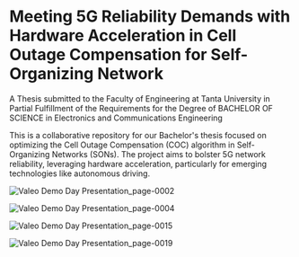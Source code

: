 # Meeting 5G Reliability Demands with Hardware Acceleration in Cell Outage Compensation for Self-Organizing Network
A Thesis submitted to the Faculty of Engineering at Tanta University in Partial Fulfillment of the Requirements for the Degree of BACHELOR OF SCIENCE in Electronics and Communications Engineering

This is a collaborative repository for our Bachelor's thesis focused on optimizing the Cell Outage Compensation (COC) algorithm in Self-Organizing Networks (SONs). The project aims to bolster 5G network reliability, leveraging hardware acceleration, particularly for emerging technologies like autonomous driving.

![Valeo Demo Day Presentation_page-0002](https://github.com/hussein-shamy/Bachelor-Thesis/assets/100305214/3bf1c836-8182-46dd-92fe-7bcbbcee6753)

![Valeo Demo Day Presentation_page-0004](https://github.com/hussein-shamy/Bachelor-Thesis/assets/100305214/68239a4d-20f8-4ae6-9573-e39035b9b1c9)

![Valeo Demo Day Presentation_page-0015](https://github.com/hussein-shamy/Bachelor-Thesis/assets/100305214/aaf7ee33-f968-4d1b-bbf6-5fceb888801c)

![Valeo Demo Day Presentation_page-0019](https://github.com/hussein-shamy/Bachelor-Thesis/assets/100305214/4f5387a5-0a0d-4a94-ac8d-895a6a8c175d)


